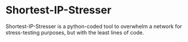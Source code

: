 # Shortest-IP-Stresser
Shortest-IP-Stresser is a python-coded tool to overwhelm a network for stress-testing purposes, but with the least lines of code.
